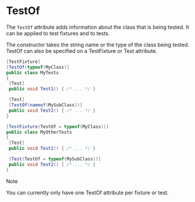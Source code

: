 # TestOf

The `TestOf` attribute adds information about the class that is being tested. It can be applied to test fixtures and to tests.

The constructor takes the string name or the type of the class being tested. TestOf can also be specified on
a TestFixture or Test attribute.

```csharp
[TestFixture]
[TestOf(typeof(MyClass)]
public class MyTests
{
 [Test]
 public void Test1() { /* ... */ }

 [Test]
 [TestOf(nameof(MySubClass))]
 public void Test2() { /* ... */ }
}

[TestFixture(TestOf = typeof(MyClass))]
public class MyOtherTests
{
 [Test]
 public void Test1() { /* ... */ }

 [Test(TestOf = typeof(MySubClass))]
 public void Test2() { /* ... */ }
}
```

> [!NOTE]
> You can currently only have one TestOf attribute per fixture or test.
